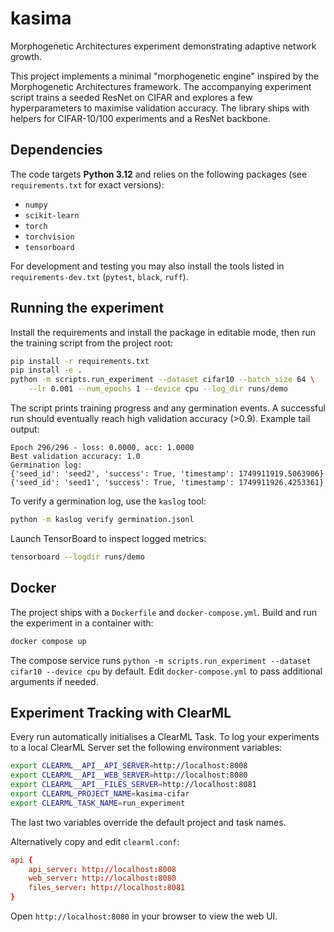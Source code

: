 # kasima

Morphogenetic Architectures experiment demonstrating adaptive network growth.

This project implements a minimal "morphogenetic engine" inspired by the
Morphogenetic Architectures framework. The accompanying experiment script trains
a seeded ResNet on CIFAR and explores a few hyperparameters to maximise
validation accuracy. The library ships with helpers for CIFAR-10/100 experiments
and a ResNet backbone.

## Dependencies

The code targets **Python 3.12** and relies on the following packages (see
`requirements.txt` for exact versions):

- `numpy`
- `scikit-learn`
- `torch`
- `torchvision`
- `tensorboard`

For development and testing you may also install the tools listed in
`requirements-dev.txt` (`pytest`, `black`, `ruff`).

## Running the experiment

Install the requirements and install the package in editable mode, then run the
training script from the project root:

```bash
pip install -r requirements.txt
pip install -e .
python -m scripts.run_experiment --dataset cifar10 --batch_size 64 \
    --lr 0.001 --num_epochs 1 --device cpu --log_dir runs/demo
```

The script prints training progress and any germination events. A successful run
should eventually reach high validation accuracy (>0.9). Example tail output:

```text
Epoch 296/296 - loss: 0.0000, acc: 1.0000
Best validation accuracy: 1.0
Germination log:
{'seed_id': 'seed2', 'success': True, 'timestamp': 1749911919.5063906}
{'seed_id': 'seed1', 'success': True, 'timestamp': 1749911926.4253361}
```

To verify a germination log, use the ``kaslog`` tool:

```bash
python -m kaslog verify germination.jsonl
```

Launch TensorBoard to inspect logged metrics:

```bash
tensorboard --logdir runs/demo
```

## Docker

The project ships with a `Dockerfile` and `docker-compose.yml`. Build and run
the experiment in a container with:

```bash
docker compose up
```

The compose service runs `python -m scripts.run_experiment --dataset cifar10 --device cpu` by
default. Edit `docker-compose.yml` to pass additional arguments if needed.

## Experiment Tracking with ClearML

Every run automatically initialises a ClearML Task. To log your experiments to a
local ClearML Server set the following environment variables:

```bash
export CLEARML__API__API_SERVER=http://localhost:8008
export CLEARML__API__WEB_SERVER=http://localhost:8080
export CLEARML__API__FILES_SERVER=http://localhost:8081
export CLEARML_PROJECT_NAME=kasima-cifar
export CLEARML_TASK_NAME=run_experiment
```
The last two variables override the default project and task names.

Alternatively copy and edit `clearml.conf`:

```conf
api {
    api_server: http://localhost:8008
    web_server: http://localhost:8080
    files_server: http://localhost:8081
}
```

Open `http://localhost:8080` in your browser to view the web UI.

